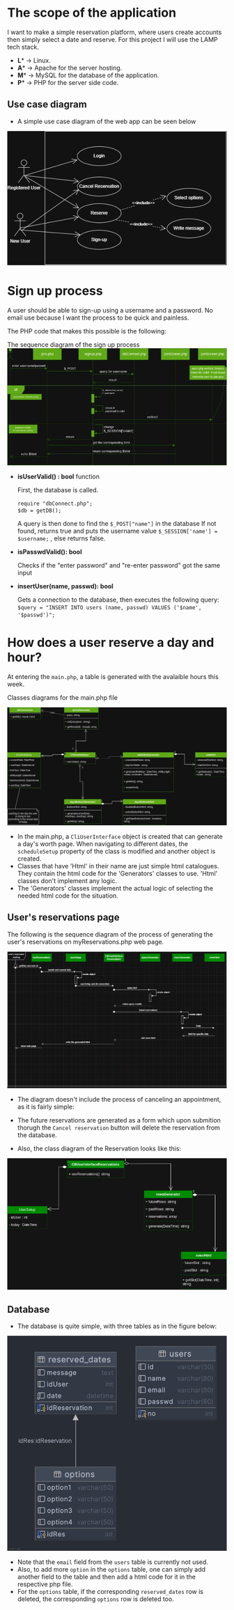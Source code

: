 


# The scope of the application

I want to make a simple reservation platform, where users create accounts then simply select a date and reserve. For this project I will use the LAMP tech stack.

- **L*** -> Linux.
- **A*** -> Apache for the server hosting.
- **M*** -> MySQL for the database of the application.
- **P*** -> PHP for the server side code.


## Use case diagram

- A simple use case diagram of the web app can be seen below

![Use Case Diagram](docs/useCaseDiag.png)
# Sign up process

A user should be able to sign-up using a username and a password. No email use because I want the process to be quick and painless.

The PHP code that makes this possible is the following:

The sequence diagram of the sign up process
![Image](docs/SignUpSeqDiagram.jpg)

- **isUserValid() : bool** function

	First, the database is called.
	```
	require "dbConnect.php";
	$db = getDB();
	```

	A query is then done to find the `$_POST["name"]` in the database
	If not found, returns true and puts the username value `$_SESSION['name'] = $username;`
	, else returns false.

- **isPasswdValid(): bool**

	Checks if the "enter password" and "re-enter password" got the same input

- **insertUser(name, passwd): bool**

	Gets a connection to the database,
	then executes the following query:
	`$query = "INSERT INTO users (name, passwd) VALUES ('$name', '$passwd')";`



# How does a user reserve a day and hour?

At entering the `main.php`, a table is generated with the avalaible hours this week.

Classes diagrams for the main.php file

![Class Diagram](docs/ClassDiagWebApp.jpg)

- In the main.php, a `CliUserInterface` object is created that can generate a day's worth page. When navigating to different dates, the `scheduleSetup` property of the class is modified and another object is created.
- Classes that have 'Html' in their name are just simple html catalogues. They contain the html code for the 'Generators' classes to use. 'Html' classes don't implement any logic.
- The 'Generators' classes implement the actual logic of selecting the needed html code for the situation.

## User's reservations page

The following is the sequence diagram of the process of generating the user's reservations on myReservations.php web page.

![Seq Diagram](docs/userReservationSeqDiagram.png)


 - The diagram doesn't include the process of canceling an appointment, as it is fairly simple:
 - The future reservations are generated as a form which upon submition thorugh the `Cancel reservation` button will delete the reservation from the database.


- Also, the class diagram of the Reservation looks like this:

![ResClassDiag](docs/ReservationsClassDiagram.png)
## Database

- The database is quite simple, with three tables as in the figure below:

![Database diagram](docs/dbDiagram.png)

- Note that the `email` field from the `users` table is currently not used.
- Also, to add more `option` in the `options` table, one can simply add another field to the table and then add a html code for it in the respective php file.
- For the `options` table, if the corresponding `reserved_dates` row is deleted, the  corresponding `options` row is deleted too.


